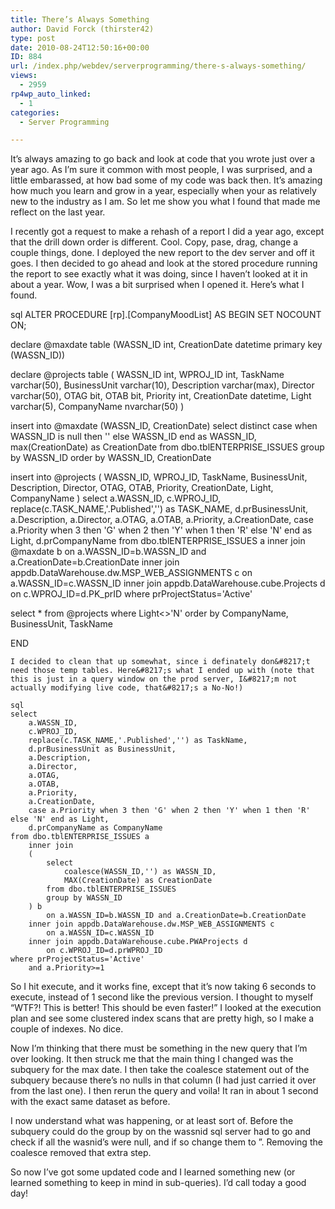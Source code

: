 ```yaml
---
title: There’s Always Something
author: David Forck (thirster42)
type: post
date: 2010-08-24T12:50:16+00:00
ID: 884
url: /index.php/webdev/serverprogramming/there-s-always-something/
views:
  - 2959
rp4wp_auto_linked:
  - 1
categories:
  - Server Programming

---
```

It&#8217;s always amazing to go back and look at code that you wrote just over a year ago. As I&#8217;m sure it common with most people, I was surprised, and a little embarassed, at how bad some of my code was back then. It&#8217;s amazing how much you learn and grow in a year, especially when your as relatively new to the industry as I am. So let me show you what I found that made me reflect on the last year.

I recently got a request to make a rehash of a report I did a year ago, except that the drill down order is different. Cool. Copy, pase, drag, change a couple things, done. I deployed the new report to the dev server and off it goes. I then decided to go ahead and look at the stored procedure running the report to see exactly what it was doing, since I haven&#8217;t looked at it in about a year. Wow, I was a bit surprised when I opened it. Here&#8217;s what I found.

sql
ALTER PROCEDURE [rp].[CompanyMoodList] 
AS
BEGIN
	SET NOCOUNT ON;

declare @maxdate table (WASSN_ID int, CreationDate datetime primary key (WASSN_ID))

declare @projects table 
(
	WASSN_ID int,
	WPROJ_ID int,
	TaskName varchar(50),
	BusinessUnit varchar(10),
	Description varchar(max),
	Director varchar(50),
	OTAG bit,
	OTAB bit,
	Priority int,
	CreationDate datetime,
	Light varchar(5),
	CompanyName nvarchar(50)
)


insert into @maxdate (WASSN_ID, CreationDate)
select distinct case when WASSN_ID is null then '' else WASSN_ID end as WASSN_ID, max(CreationDate) as CreationDate
from dbo.tblENTERPRISE_ISSUES
group by WASSN_ID
order by WASSN_ID, CreationDate

insert into @projects
(
	WASSN_ID,
	WPROJ_ID,
	TaskName,
	BusinessUnit,
	Description,
	Director,
	OTAG,
	OTAB,
	Priority,
	CreationDate,
	Light,
	CompanyName
)
select 
	a.WASSN_ID, 
	c.WPROJ_ID, 
	replace(c.TASK_NAME,'.Published','') as TASK_NAME, 
	d.prBusinessUnit, 
	a.Description, 
	a.Director, 
	a.OTAG, 
	a.OTAB, 
	a.Priority, 
	a.CreationDate, 
	case a.Priority when 3 then 'G' when 2 then 'Y' when 1 then 'R' else 'N' end as Light,
	d.prCompanyName
from dbo.tblENTERPRISE_ISSUES a
	inner join @maxdate b
		on a.WASSN_ID=b.WASSN_ID and a.CreationDate=b.CreationDate
	inner join appdb.DataWarehouse.dw.MSP_WEB_ASSIGNMENTS c
		on a.WASSN_ID=c.WASSN_ID
	inner join appdb.DataWarehouse.cube.Projects d
		on c.WPROJ_ID=d.PK_prID
where prProjectStatus='Active'

select * from @projects
where Light<>'N'
order by CompanyName, BusinessUnit, TaskName





END
```
I decided to clean that up somewhat, since i definately don&#8217;t need those temp tables. Here&#8217;s what I ended up with (note that this is just in a query window on the prod server, I&#8217;m not actually modifying live code, that&#8217;s a No-No!)

sql
select 
	a.WASSN_ID, 
	c.WPROJ_ID, 
	replace(c.TASK_NAME,'.Published','') as TaskName, 
	d.prBusinessUnit as BusinessUnit, 
	a.Description, 
	a.Director, 
	a.OTAG, 
	a.OTAB, 
	a.Priority, 
	a.CreationDate, 
	case a.Priority when 3 then 'G' when 2 then 'Y' when 1 then 'R' else 'N' end as Light,
	d.prCompanyName as CompanyName
from dbo.tblENTERPRISE_ISSUES a
	inner join 
	(
		select
			coalesce(WASSN_ID,'') as WASSN_ID,
			MAX(CreationDate) as CreationDate
		from dbo.tblENTERPRISE_ISSUES
		group by WASSN_ID
	) b
		on a.WASSN_ID=b.WASSN_ID and a.CreationDate=b.CreationDate
	inner join appdb.DataWarehouse.dw.MSP_WEB_ASSIGNMENTS c
		on a.WASSN_ID=c.WASSN_ID
	inner join appdb.DataWarehouse.cube.PWAProjects d
		on c.WPROJ_ID=d.prWPROJ_ID
where prProjectStatus='Active'
	and a.Priority>=1
```
So I hit execute, and it works fine, except that it&#8217;s now taking 6 seconds to execute, instead of 1 second like the previous version. I thought to myself &#8220;WTF?! This is better! This should be even faster!&#8221; I looked at the execution plan and see some clustered index scans that are pretty high, so I make a couple of indexes. No dice. 

Now I&#8217;m thinking that there must be something in the new query that I&#8217;m over looking. It then struck me that the main thing I changed was the subquery for the max date. I then take the coalesce statement out of the subquery because there&#8217;s no nulls in that column (I had just carried it over from the last one). I then rerun the query and voila! It ran in about 1 second with the exact same dataset as before.

I now understand what was happening, or at least sort of. Before the subquery could do the group by on the wassnid sql server had to go and check if all the wasnid&#8217;s were null, and if so change them to &#8221;. Removing the coalesce removed that extra step.

So now I&#8217;ve got some updated code and I learned something new (or learned something to keep in mind in sub-queries). I&#8217;d call today a good day!